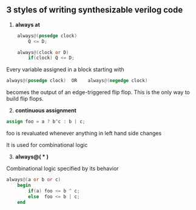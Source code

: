  
## 3 styles of writing synthesizable verilog code

1. **always at**

```verilog
	always@(posedge clock)
		Q <= D;
```

```verilog
	always@(clock or D)
		if(clock) Q <= D;
```

Every variable assigned in a block starting with 

```verilog
always@(posedge clock)  OR    always@(negedge clock)
```
becomes the output of an edge-triggered flip flop. This is the only way to build flip flops.


2. **continuous assignment**

```verilog
assign foo = a ? b^c : b | c;
```

foo is revaluated whenever anything in left hand side changes

It is used for combinational logic

3. **always@( * )**

Combinational logic specified by its behavior

```verilog
always@(a or b or c)
    begin
	    if(a) foo <= b ^ c;
        else  foo <= b | c;
    end
```

